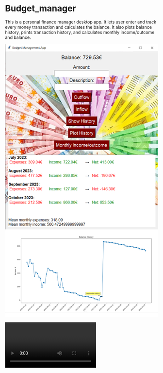 # Budget_manager

This is a personal finance manager desktop app. 
It lets user enter and track every money transaction and calculates the balance. 
It also plots balance history, prints transaction history, and calculates monthly income/outcome and balance.

![Alt Text](https://github.com/sotosbarl/Budget_manager/blob/main/main.png)
![Alt Text](https://github.com/sotosbarl/Budget_manager/blob/main/plot_budget_manager.png)

![Alt Text](https://github.com/sotosbarl/Budget_manager/blob/main/Budget%20Management%20App%202023-10-23%2018-13-41.mp4)


